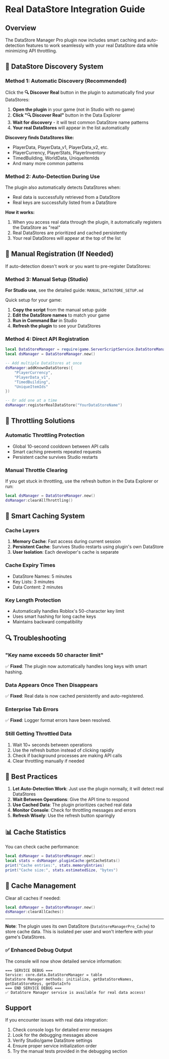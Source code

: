 # Real DataStore Integration Guide

## Overview

The DataStore Manager Pro plugin now includes smart caching and auto-detection features to work seamlessly with your real DataStore data while minimizing API throttling.

## 🎯 DataStore Discovery System

### Method 1: Automatic Discovery (Recommended)

Click the **🔍 Discover Real** button in the plugin to automatically find your DataStores:

1. **Open the plugin** in your game (not in Studio with no game)
2. **Click "🔍 Discover Real"** button in the Data Explorer
3. **Wait for discovery** - it will test common DataStore name patterns
4. **Your real DataStores** will appear in the list automatically

**Discovery finds DataStores like:**

- PlayerData, PlayerData_v1, PlayerData_v2, etc.
- PlayerCurrency, PlayerStats, PlayerInventory
- TimedBuilding, WorldData, UniqueItemIds
- And many more common patterns

### Method 2: Auto-Detection During Use

The plugin also automatically detects DataStores when:

- Real data is successfully retrieved from a DataStore
- Real keys are successfully listed from a DataStore

**How it works:**

1. When you access real data through the plugin, it automatically registers the DataStore as "real"
2. Real DataStores are prioritized and cached persistently
3. Your real DataStores will appear at the top of the list

## 🔧 Manual Registration (If Needed)

If auto-detection doesn't work or you want to pre-register DataStores:

### Method 3: Manual Setup (Studio)

**For Studio use**, see the detailed guide: `MANUAL_DATASTORE_SETUP.md`

Quick setup for your game:

1. **Copy the script** from the manual setup guide
2. **Edit the DataStore names** to match your game
3. **Run in Command Bar** in Studio
4. **Refresh the plugin** to see your DataStores

### Method 4: Direct API Registration

```lua
local DataStoreManager = require(game.ServerScriptService.DataStoreManagerPro.core.data.DataStoreManager)
local dsManager = DataStoreManager.new()

-- Add multiple DataStores at once
dsManager:addKnownDataStores({
    "PlayerCurrency",
    "PlayerData_v1",
    "TimedBuilding",
    "UniqueItemIds"
})

-- Or add one at a time
dsManager:registerRealDataStore("YourDataStoreName")
```

## 🚫 Throttling Solutions

### Automatic Throttling Protection

- Global 10-second cooldown between API calls
- Smart caching prevents repeated requests
- Persistent cache survives Studio restarts

### Manual Throttle Clearing

If you get stuck in throttling, use the refresh button in the Data Explorer or run:

```lua
local dsManager = DataStoreManager.new()
dsManager:clearAllThrottling()
```

## 💾 Smart Caching System

### Cache Layers

1. **Memory Cache**: Fast access during current session
2. **Persistent Cache**: Survives Studio restarts using plugin's own DataStore
3. **User Isolation**: Each developer's cache is separate

### Cache Expiry Times

- DataStore Names: 5 minutes
- Key Lists: 3 minutes
- Data Content: 2 minutes

### Key Length Protection

- Automatically handles Roblox's 50-character key limit
- Uses smart hashing for long cache keys
- Maintains backward compatibility

## 🔍 Troubleshooting

### "Key name exceeds 50 character limit"

✅ **Fixed**: The plugin now automatically handles long keys with smart hashing.

### Data Appears Once Then Disappears

✅ **Fixed**: Real data is now cached persistently and auto-registered.

### Enterprise Tab Errors

✅ **Fixed**: Logger format errors have been resolved.

### Still Getting Throttled Data

1. Wait 10+ seconds between operations
2. Use the refresh button instead of clicking rapidly
3. Check if background processes are making API calls
4. Clear throttling manually if needed

## 🎉 Best Practices

1. **Let Auto-Detection Work**: Just use the plugin normally, it will detect real DataStores
2. **Wait Between Operations**: Give the API time to respond
3. **Use Cached Data**: The plugin prioritizes cached real data
4. **Monitor Console**: Check for throttling messages and errors
5. **Refresh Wisely**: Use the refresh button sparingly

## 📊 Cache Statistics

You can check cache performance:

```lua
local dsManager = DataStoreManager.new()
local stats = dsManager.pluginCache:getCacheStats()
print("Cache entries:", stats.memoryEntries)
print("Cache size:", stats.estimatedSize, "bytes")
```

## 🧹 Cache Management

Clear all caches if needed:

```lua
local dsManager = DataStoreManager.new()
dsManager:clearAllCaches()
```

---

**Note**: The plugin uses its own DataStore (`DataStoreManagerPro_Cache`) to store cache data. This is isolated per user and won't interfere with your game's DataStores.

### ✅ **Enhanced Debug Output**

The console will now show detailed service information:

```
=== SERVICE DEBUG ===
Service: core.data.DataStoreManager = table
DataStore Manager methods: initialize, getDataStoreNames, getDataStoreKeys, getDataInfo
=== END SERVICE DEBUG ===
✅ DataStore Manager service is available for real data access!
```

## Support

If you encounter issues with real data integration:

1. Check console logs for detailed error messages
2. Look for the debugging messages above
3. Verify Studio/game DataStore settings
4. Ensure proper service initialization order
5. Try the manual tests provided in the debugging section

